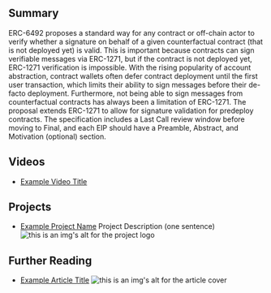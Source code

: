 ## Summary

ERC-6492 proposes a standard way for any contract or off-chain actor to verify whether a signature on behalf of a given counterfactual contract (that is not deployed yet) is valid. This is important because contracts can sign verifiable messages via ERC-1271, but if the contract is not deployed yet, ERC-1271 verification is impossible. With the rising popularity of account abstraction, contract wallets often defer contract deployment until the first user transaction, which limits their ability to sign messages before their de-facto deployment. Furthermore, not being able to sign messages from counterfactual contracts has always been a limitation of ERC-1271. The proposal extends ERC-1271 to allow for signature validation for predeploy contracts. The specification includes a Last Call review window before moving to Final, and each EIP should have a Preamble, Abstract, and Motivation (optional) section.

## Videos

- [Example Video Title](https://www.youtube.com/watch?v=TDGq4aeevgY)

## Projects

- [Example Project Name](https://xxxx.xxx/xxxxx) Project Description (one sentence) ![this is an img's alt for the project logo](https://xxxx.xxx/project-logo.xxx)

## Further Reading

- [Example Article Title](https://xxxx.xxx/xxxxx) ![this is an img's alt for the article cover](https://xxxx.xxx/article-cover.xxx)
